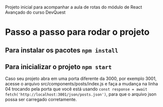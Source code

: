 Projeto inicial para acompanhar a aula de rotas do módulo de React Avançado do curso DevQuest

# Passo a passo para rodar o projeto

## Para instalar os pacotes `npm install`

## Para inicializar o projeto `npm start`

Caso seu projeto abra em uma porta diferente da 3000, por exemplo 3001, acesse o arquivo src/components/posts/index.js e faça a mudança na linha 04 trocando pela porta que você está usando
`const response = await fetch('http://localhost:3001/json/posts.json')`, para que o arquivo json possa ser carregado corretamente.
